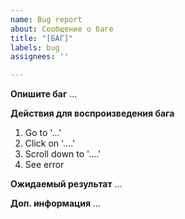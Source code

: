 ```yaml
---
name: Bug report
about: Сообщение о баге
title: "[БАГ]"
labels: bug
assignees: ''

---
```


**Опишите баг**
...

**Действия для воспроизведения бага**
1. Go to '...'
2. Click on '....'
3. Scroll down to '....'
4. See error

**Ожидаемый результат**
...

**Доп. информация**
...
